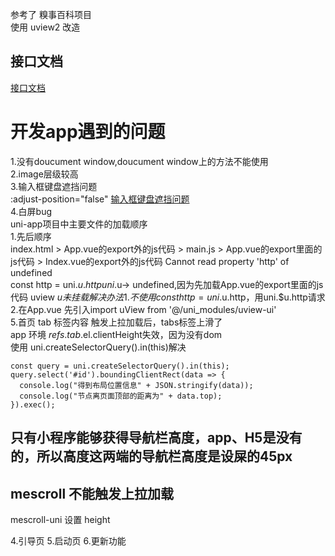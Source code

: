 参考了 糗事百科项目  
使用 uview2 改造

## 接口文档
[接口文档](https://docs.apipost.cn/preview/b898423ab099b57a/f662da46a6e64085?target_id=34d01cc5-2926-4c93-979f-a73d403b8a60#b501d3e4-fe23-4287-99ff-8fb00795de79)
	
# 开发app遇到的问题
1.没有doucument window,doucument window上的方法不能使用  
2.image层级较高  
3.输入框键盘遮挡问题  
:adjust-position="false"
[输入框键盘遮挡问题](https://blog.csdn.net/weixin_44646986/article/details/112753567?spm=1001.2101.3001.6650.2&utm_medium=distribute.pc_relevant.none-task-blog-2%7Edefault%7ECTRLIST%7ERate-2.pc_relevant_aa&depth_1-utm_source=distribute.pc_relevant.none-task-blog-2%7Edefault%7ECTRLIST%7ERate-2.pc_relevant_aa&utm_relevant_index=5)  
4.白屏bug  
	uni-app项目中主要文件的加载顺序  
	1.先后顺序  
	index.html > App.vue的export外的js代码 > main.js > App.vue的export里面的js代码 > Index.vue的export外的js代码
	Cannot read property 'http' of undefined  
	const http = uni.$u.http  
	uni.$u-> undefined,因为先加载App.vue的export里面的js代码 uview $u未挂载
	解决办法  
	1.不使用const http = uni.$u.http，用uni.$u.http请求  
	2.在App.vue 先引入import uView from '@/uni_modules/uview-ui'  
5.首页 tab 标签内容 触发上拉加载后，tabs标签上滑了  
app 环境 $refs.tab.$el.clientHeight失效，因为没有dom  
使用 uni.createSelectorQuery().in(this)解决 
```
const query = uni.createSelectorQuery().in(this);
query.select('#id').boundingClientRect(data => {
  console.log("得到布局位置信息" + JSON.stringify(data));
  console.log("节点离页面顶部的距离为" + data.top);
}).exec();
```

## 只有小程序能够获得导航栏高度，app、H5是没有的，所以高度这两端的导航栏高度是设屎的45px
## mescroll 不能触发上拉加载
mescroll-uni 设置 height







4.引导页
5.启动页
6.更新功能